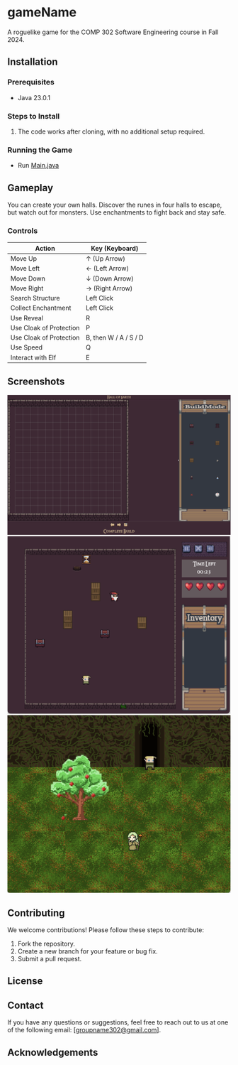 # gameName

A roguelike game for the COMP 302 Software Engineering course in Fall 2024.

## Installation

### Prerequisites
- Java 23.0.1

### Steps to Install
1. The code works after cloning, with no additional setup required.

### Running the Game
- Run [Main.java](src/domain/main/Main.java)

## Gameplay
You can create your own halls. Discover the runes in four halls to escape, but watch out for monsters. Use enchantments to fight back and stay safe.

### Controls

 Action         | Key (Keyboard) |
|----------------|----------------|
| Move Up        | ↑ (Up Arrow)   |
| Move Left      | ← (Left Arrow) |
| Move Down      | ↓ (Down Arrow) |
| Move Right     | → (Right Arrow)|
| Search Structure     | Left Click |
| Collect Enchantment | Left Click |
| Use Reveal | R |
| Use Cloak of Protection | P |
| Use Cloak of Protection | B, then W / A / S / D |
| Use Speed | Q |
| Interact with Elf | E |


## Screenshots

![Build Mode Screen Shot](reports/screenshots/buildMode.png)
![Play Mode Screen Shot](reports/screenshots/playMode.png)
![Outside Screen Shot](reports/screenshots/outside.png)

## Contributing

We welcome contributions! Please follow these steps to contribute:
1. Fork the repository.
2. Create a new branch for your feature or bug fix.
3. Submit a pull request.

## License


## Contact

If you have any questions or suggestions, feel free to reach out to us at one of the following email:
[groupname302@gmail.com].

## Acknowledgements
